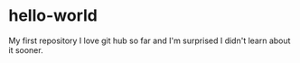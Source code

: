 # hello-world
My first repository
I love git hub so far and I'm surprised I didn't learn about it sooner.
